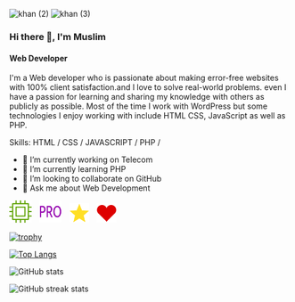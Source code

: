 ![khan (2)](https://github.com/user-attachments/assets/7093ca29-6464-459a-b5be-ae8ed4da1662)
![khan (3)]((https://i.ibb.co.com/K5BfzhY/Purple-Abstract-Graphic-Design-Linked-In-Article-Cover-Image.png))



 



### Hi there 👋, I'm Muslim
#### Web Developer


I'm a Web developer who is passionate about making error-free websites with 100% client satisfaction.and  I love to solve real-world problems. even  I have a passion for learning and sharing my knowledge with others as publicly as possible. Most of the time I work with WordPress but some technologies I enjoy working with include HTML CSS, JavaScript as well as PHP.

Skills:  HTML / CSS / JAVASCRIPT / PHP / 

- 🔭 I’m currently working on Telecom 
- 🌱 I’m currently learning PHP 
- 👯 I’m looking to collaborate on GitHub 
- 💬 Ask me about Web Development 





<a href='https://docs.github.com/en/developers'><img src='https://raw.githubusercontent.com/acervenky/animated-github-badges/master/assets/devbadge.gif' width='40' height='40'></a> <a href='https://github.com/pricing'><img src='https://raw.githubusercontent.com/acervenky/animated-github-badges/master/assets/pro.gif' width='40' height='40'></a> <a href='https://stars.github.com/'><img src='https://raw.githubusercontent.com/acervenky/animated-github-badges/master/assets/starbadge.gif' width='35' height='35'></a> <a href='https://docs.github.com/en/github/supporting-the-open-source-community-with-github-sponsors'><img src='https://raw.githubusercontent.com/acervenky/animated-github-badges/master/assets/sponsorbadge.gif' width='35' height='35'></a> 

[![trophy](https://github-profile-trophy.vercel.app/?username=muslim11222)](https://github.com/ryo-ma/github-profile-trophy)

[![Top Langs](https://github-readme-stats.vercel.app/api/top-langs/?username=muslim11222)](https://github.com/anuraghazra/github-readme-stats)

![GitHub stats](https://github-readme-stats.vercel.app/api?username=muslim11222&show_icons=true)  

![GitHub streak stats](https://streak-stats.demolab.com/?user=muslim11222)  


